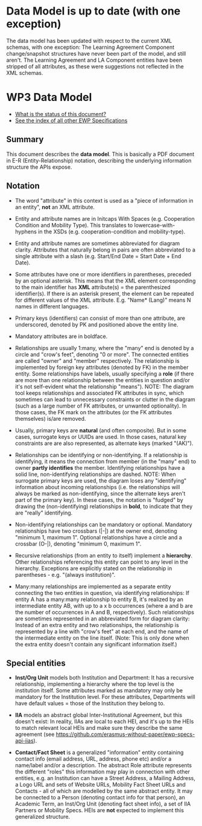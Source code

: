Data Model is up to date (with one exception)
=============================================

The data model has been updated with respect to the current XML schemas,
with one exception: The Learning Agreement Component change/snapshot
structures have never been part of the model, and still aren't. The
Learning Agreement and LA Component entities have been stripped of all
attributes, as these were suggestions not reflected in the XML schemas.

WP3 Data Model
==============

* [What is the status of this document?][statuses]
* [See the index of all other EWP Specifications][develhub]


Summary
-------

This document describes the **data model**. This is basically a PDF document 
in E-R (Entity-Relationship) notation, describing the underlying information
structure the APIs expose.


Notation
--------

 * The word "attribute" in this context is used as a "piece of information
   in an entity", **not** an XML attribute.

 * Entity and attribute names are in Initcaps With Spaces (e.g. Cooperation
   Condition and Mobility Type). This translates to lowercase-with-hyphens in
   the XSDs (e.g. cooperation-condition and mobility-type).

 * Entity and attribute names are sometimes abbreviated for diagram clarity.
   Attributes that naturally belong in pairs are often abbreviated to a single
   attribute with a slash (e.g. Start/End Date = Start Date + End Date).

 * Some attributes have one or more identifiers in parentheses, preceded by an
   optional asterisk. This means that the XML element corresponding to the main
   identifier has **XML** attribute(s) = the parenthesized identifier(s).
   If there is an asterisk present, the element can be repeated for different
   values of the XML attribute. E.g. "Name* (Lang)" means N names in different
   languages.

 * Primary keys (identifiers) can consist of more than one attribute, are
   underscored, denoted by PK and positioned above the entity line.

 * Mandatory attributes are in boldface.

 * Relationships are usually 1:many, where the "many" end is denoted by
   a circle and "crow's feet", denoting "0 or more". The connected entities are
   called "owner" and "member" respectively. The relationship is implemented by
   foreign key attributes (denoted by FK) in the member entity. Some
   relationships have labels, usually specifying a **role** (if there are more
   than one relationship between the entities in question and/or it's not
   self-evident what the relationship "means"). NOTE: The diagram tool keeps
   relationships and associated FK attributes in sync, which sometimes can lead
   to unnecessary constraints or clutter in the diagram (such as a large number
   of FK attributes, or unwanted optionality). In those cases, the FK mark on
   the attributes (or the FK attributes themselves) is/are removed.

 * Usually, primary keys are **natural** (and often composite). But in some
   cases, surrogate keys or UUIDs are used. In those cases, natural key
   constraints are are also represented, as alternate keys (marked "(AK)").

 * Relationships can be identifying or non-identifying. If a relationship is
   identifying, it means the connection from member (in the "many" end) to
   owner **partly identifies** the member. Identifying relationships have a
   solid line, non-identifying relationships are dashed. NOTE: When surrogate
   primary keys are used, the diagram loses any "identifying" information about
   incoming relationships (i.e. the relationships will always be marked as
   non-identifying, since the alternate keys aren't part of the primary key).
   In these cases, the notation is "fudged" by drawing the (non-identifying)
   relationships in **bold**, to indicate that they are "really" identifying.

 * Non-identifying relationships can be mandatory or optional. Mandatory
   relationships have two crossbars (|-|) at the owner end, denoting "minimum
   1, maximum 1". Optional relationships have a circle and a crossbar (O-|),
   denoting "minimum 0, maximum 1".

 * Recursive relationships (from an entity to itself) implement a **hierarchy**.
   Other relationships referencing this entity can point to any level in the
   hierarchy. Exceptions are explicitly stated on the relationship in
   parentheses - e.g. "(always institution)".

 * Many:many relationships are implemented as a separate entity connecting the
   two entities in question, via identifying relationships: If entity A has a
   many:many relationship to entity B, it's realized by an intermediate entity
   AB, with up to a x b occurrences (where a and b are the number of occurrences
   in A and B, respectively). Such relationships are sometimes represented in an
   abbreviated form for diagram clarity: Instead of an extra entity and two
   relationships, the relationship is represented by a line with "crow's feet"
   at each end, and the name of the intermediate entity on the line itself.
   (Note: This is only done when the extra entity doesn't contain any significant
   information itself.)


Special entities
----------------
 * **Inst/Org Unit** models both Institution and Department: It has a recursive
   relationship, implementing a hierarchy where the top level is the institution
   itself. Some attributes marked as mandatory may only be mandatory for the
   Institution level. For these attributes, Departments will have default values
   = those of the Institution they belong to.

 * **IIA** models an abstract global Inter-Institutional Agreement, but this
   doesn't exist: In reality, IIAs are local to each HEI, and it's up to the
   HEIs to match relevant local HEIs and make sure they describe the same
   agreement (see https://github.com/erasmus-without-paper/ewp-specs-api-iias).

 * **Contact/Fact Sheet** is a generalized "information" entity containing
   contact info (email address, URL, address, phone etc) and/or a name/label
   and/or a description. The abstract Role attribute represents the different
   "roles" this information may play in connection with other entities, e.g.
   an Institution can have a Street Address, a Mailing Address, a Logo URL and
   sets of Website URLs, Mobility Fact Sheet URLs and Contacts - all of which
   are modelled by the same abstract entity. It may be connected to a Person
   (denoting contact info for that person), an Academic Term, an Inst/Org Unit
   (denoting fact sheet info), a set of IIA Partners or Mobility Specs. HEIs
   are **not** expected to implement this generalized structure.


[develhub]: http://developers.erasmuswithoutpaper.eu/
[statuses]: https://github.com/erasmus-without-paper/ewp-specs-management#statuses
[discovery-api]: https://github.com/erasmus-without-paper/ewp-specs-api-discovery
[echo]: https://github.com/erasmus-without-paper/ewp-specs-api-echo
[error-handling]: https://github.com/erasmus-without-paper/ewp-specs-architecture#error-handling
